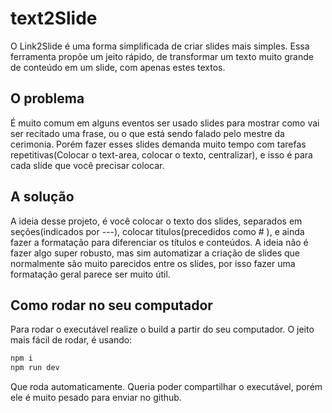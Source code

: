 # text2Slide
O Link2Slide é uma forma simplificada de criar slides mais simples. Essa ferramenta propõe um jeito rápido, de transformar um texto muito grande de conteúdo em um slide, com apenas estes textos.
## O problema
É muito comum em alguns eventos ser usado slides para mostrar como vai ser recitado uma frase, ou o que está sendo falado pelo mestre da cerimonia. Porém fazer esses slides demanda muito tempo com tarefas repetitivas(Colocar o text-area, colocar o texto, centralizar), e isso é para cada slide que você precisar colocar.
## A solução
A ideia desse projeto, é você colocar o texto dos slides, separados em seções(indicados por ---), colocar titulos(precedidos como # ), e ainda fazer a formatação para diferenciar os títulos e conteúdos. A ideia não é fazer algo super robusto, mas sim automatizar a criação de slides que normalmente são muito parecidos entre os slides, por isso fazer uma formatação geral parece ser muito útil. 
## Como rodar no seu computador
Para rodar o executável realize o build a partir do seu computador.
O jeito mais fácil de rodar, é usando:
```bash
npm i
npm run dev
```
Que roda automaticamente. 
Queria poder compartilhar o executável, porém ele é muito pesado para enviar no github. 